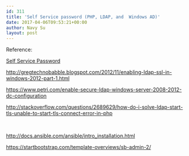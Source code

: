 ```yaml
---
id: 311
title: 'Self Service password (PHP, LDAP, and  Windows AD)'
date: 2017-04-06T09:53:21+00:00
author: Navy Su
layout: post
---
```

Reference:
  
<a href="http://ltb-project.org/wiki/documentation/self-service-password" target="_blank">Self Service Password</a>
  
<a href="http://gregtechnobabble.blogspot.com/2012/11/enabling-ldap-ssl-in-windows-2012-part-1.html" target="_blank">http://gregtechnobabble.blogspot.com/2012/11/enabling-ldap-ssl-in-windows-2012-part-1.html</a>
  
<a href="https://www.petri.com/enable-secure-ldap-windows-server-2008-2012-dc-configuration" target="_blank">https://www.petri.com/enable-secure-ldap-windows-server-2008-2012-dc-configuration</a>
  
<a href="http://stackoverflow.com/questions/2689629/how-do-i-solve-ldap-start-tls-unable-to-start-tls-connect-error-in-php" target="_blank">http://stackoverflow.com/questions/2689629/how-do-i-solve-ldap-start-tls-unable-to-start-tls-connect-error-in-php</a>

&nbsp;

http://docs.ansible.com/ansible/intro_installation.html

https://startbootstrap.com/template-overviews/sb-admin-2/

&nbsp;